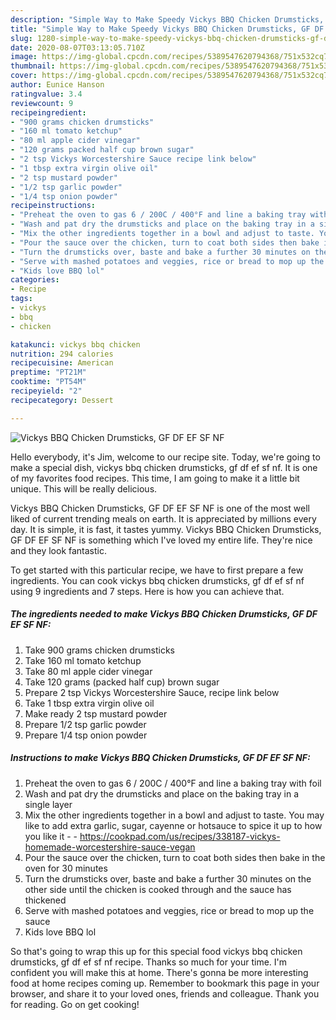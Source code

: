 ```yaml
---
description: "Simple Way to Make Speedy Vickys BBQ Chicken Drumsticks, GF DF EF SF NF"
title: "Simple Way to Make Speedy Vickys BBQ Chicken Drumsticks, GF DF EF SF NF"
slug: 1280-simple-way-to-make-speedy-vickys-bbq-chicken-drumsticks-gf-df-ef-sf-nf
date: 2020-08-07T03:13:05.710Z
image: https://img-global.cpcdn.com/recipes/5389547620794368/751x532cq70/vickys-bbq-chicken-drumsticks-gf-df-ef-sf-nf-recipe-main-photo.jpg
thumbnail: https://img-global.cpcdn.com/recipes/5389547620794368/751x532cq70/vickys-bbq-chicken-drumsticks-gf-df-ef-sf-nf-recipe-main-photo.jpg
cover: https://img-global.cpcdn.com/recipes/5389547620794368/751x532cq70/vickys-bbq-chicken-drumsticks-gf-df-ef-sf-nf-recipe-main-photo.jpg
author: Eunice Hanson
ratingvalue: 3.4
reviewcount: 9
recipeingredient:
- "900 grams chicken drumsticks"
- "160 ml tomato ketchup"
- "80 ml apple cider vinegar"
- "120 grams packed half cup brown sugar"
- "2 tsp Vickys Worcestershire Sauce recipe link below"
- "1 tbsp extra virgin olive oil"
- "2 tsp mustard powder"
- "1/2 tsp garlic powder"
- "1/4 tsp onion powder"
recipeinstructions:
- "Preheat the oven to gas 6 / 200C / 400°F and line a baking tray with foil"
- "Wash and pat dry the drumsticks and place on the baking tray in a single layer"
- "Mix the other ingredients together in a bowl and adjust to taste. You may like to add extra garlic, sugar, cayenne or hotsauce to spice it up to how you like it  https://cookpad.com/us/recipes/338187-vickys-homemade-worcestershire-sauce-vegan"
- "Pour the sauce over the chicken, turn to coat both sides then bake in the oven for 30 minutes"
- "Turn the drumsticks over, baste and bake a further 30 minutes on the other side until the chicken is cooked through and the sauce has thickened"
- "Serve with mashed potatoes and veggies, rice or bread to mop up the sauce"
- "Kids love BBQ lol"
categories:
- Recipe
tags:
- vickys
- bbq
- chicken

katakunci: vickys bbq chicken 
nutrition: 294 calories
recipecuisine: American
preptime: "PT21M"
cooktime: "PT54M"
recipeyield: "2"
recipecategory: Dessert

---
```



![Vickys BBQ Chicken Drumsticks, GF DF EF SF NF](https://img-global.cpcdn.com/recipes/5389547620794368/751x532cq70/vickys-bbq-chicken-drumsticks-gf-df-ef-sf-nf-recipe-main-photo.jpg)

Hello everybody, it's Jim, welcome to our recipe site. Today, we're going to make a special dish, vickys bbq chicken drumsticks, gf df ef sf nf. It is one of my favorites food recipes. This time, I am going to make it a little bit unique. This will be really delicious.



Vickys BBQ Chicken Drumsticks, GF DF EF SF NF is one of the most well liked of current trending meals on earth. It is appreciated by millions every day. It is simple, it is fast, it tastes yummy. Vickys BBQ Chicken Drumsticks, GF DF EF SF NF is something which I've loved my entire life. They're nice and they look fantastic.


To get started with this particular recipe, we have to first prepare a few ingredients. You can cook vickys bbq chicken drumsticks, gf df ef sf nf using 9 ingredients and 7 steps. Here is how you can achieve that.

<!--inarticleads1-->

##### The ingredients needed to make Vickys BBQ Chicken Drumsticks, GF DF EF SF NF:

1. Take 900 grams chicken drumsticks
1. Take 160 ml tomato ketchup
1. Take 80 ml apple cider vinegar
1. Take 120 grams (packed half cup) brown sugar
1. Prepare 2 tsp Vickys Worcestershire Sauce, recipe link below
1. Take 1 tbsp extra virgin olive oil
1. Make ready 2 tsp mustard powder
1. Prepare 1/2 tsp garlic powder
1. Prepare 1/4 tsp onion powder




<!--inarticleads2-->

##### Instructions to make Vickys BBQ Chicken Drumsticks, GF DF EF SF NF:

1. Preheat the oven to gas 6 / 200C / 400°F and line a baking tray with foil
1. Wash and pat dry the drumsticks and place on the baking tray in a single layer
1. Mix the other ingredients together in a bowl and adjust to taste. You may like to add extra garlic, sugar, cayenne or hotsauce to spice it up to how you like it -  - https://cookpad.com/us/recipes/338187-vickys-homemade-worcestershire-sauce-vegan
1. Pour the sauce over the chicken, turn to coat both sides then bake in the oven for 30 minutes
1. Turn the drumsticks over, baste and bake a further 30 minutes on the other side until the chicken is cooked through and the sauce has thickened
1. Serve with mashed potatoes and veggies, rice or bread to mop up the sauce
1. Kids love BBQ lol




So that's going to wrap this up for this special food vickys bbq chicken drumsticks, gf df ef sf nf recipe. Thanks so much for your time. I'm confident you will make this at home. There's gonna be more interesting food at home recipes coming up. Remember to bookmark this page in your browser, and share it to your loved ones, friends and colleague. Thank you for reading. Go on get cooking!
